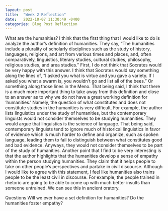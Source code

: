 ```yaml
---
layout: post
title:  "Week 2 Reflection"
date:   2022-10-07 11:30:49 -0400
categories: Blog Post Reflection
---
```

What are the humanities?
	I think that the first thing that I would like to do is analyze the author’s definition of humanities. They say, “The humanities include a plurality of scholarly disciplines such as the study of history, languages, religions, and art from various times and places, and, often comparatively, linguistics, literary studies, cultural studies, philosophy, religious studies, and area studies.” First, I do not think that Socrates would be very happy with this answer. I think that Socrates would say something along the lines of, “I asked you what is virtue and you gave a variety. If I asked you what a swarm is, you wouldn’t go and list all of the bees.” Or something along those lines in the Meno. That being said, I think that there is a much more important thing to take away from this definition and close to an answer as to why we do not have a great working definition for ‘humanities.’ Namely, the question of what constitutes and does not constitute studies in the humanities is very difficult. For example, the author lists linguistics under the study of humanities, but the contemporary linguists would not consider themselves to be studying humanities. They would argue that linguistics is the science of language. That being said, contemporary linguists tend to ignore much of historical linguistics in favor of evidence which is much harder to define and organize, such as spoken language, leading them to fail to distinguish between what constitutes good and bad evidence. Anyways, they would not consider themselves to be part of the study of humanities. 
	Another point that I find to be very interesting is that the author highlights that the humanities develop a sense of empathy within the person studying humanities. They claim that it helps people to take on other people’s perspectives and partake in civil discourse. Although I would like to agree with this statement, I feel like humanities also trains people to be the least civil in discourse. For example, the people trained in rhetoric are going to be able to come up with much better insults than someone untrained. We can see this in ancient oratory.

Questions
	Will we ever have a set definition for humanities?
	Do the humanities foster empathy?
